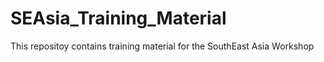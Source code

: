 SEAsia_Training_Material
========================

This repositoy contains training material for the SouthEast Asia Workshop
